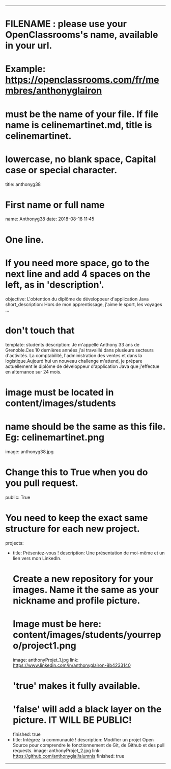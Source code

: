 ---

# FILENAME : please use your OpenClassrooms's name, available in your url.
# Example: https://openclassrooms.com/fr/membres/anthonyglairon
# must be the name of your file. If file name is celinemartinet.md, title is celinemartinet.
# lowercase, no blank space, Capital case or special character.
title: anthonyg38

# First name or full name
name: Anthonyg38
date: 2018-08-18 11:45

# One line.
# If you need more space, go to the next line and add 4 spaces on the left, as in 'description'.
objective: L'obtention du diplôme de développeur d'application Java
short_description: Hors de mon apprentissage, j'aime le sport, les voyages ...

# don't touch that
template: students
description:
    Je m'appelle Anthony 33 ans de Grenoble.Ces 10 dernières années j'ai travaillé 
    dans plusieurs secteurs d'activités. La comptabilité, l'administration des ventes 
    et dans la logistique.Aujourd'hui un nouveau challenge m'attend, je prépare 
    actuellement le diplôme de développeur d'application Java que j'effectue en alternance sur 24 mois.

# image must be located in content/images/students
# name should be the same as this file. Eg: celinemartinet.png
image: anthonyg38.jpg

# Change this to True when you do you pull request.
public: True

# You need to keep the exact same structure for each new project.
projects:
  - title: Présentez-vous !
    description: Une présentation de moi-même et un lien vers mon LinkedIn.
    # Create a new repository for your images. Name it the same as your nickname and profile picture.
    # Image must be here: content/images/students/yourrepo/project1.png
    image: anthonyProjet_1.jpg
    link: https://www.linkedin.com/in/anthonyglairon-8b4233140
    # 'true' makes it fully available.
    # 'false' will add a black layer on the picture. IT WILL BE PUBLIC!
    finished: true
  - title: Intégrez la communauté !
    description: Modifier un projet Open Source pour comprendre le fonctionnement de Git, de Github et des pull requests. 
    image: anthonyProjet_2.jpg
    link: https://github.com/anthonyglai/alumnis
    finished: true
---